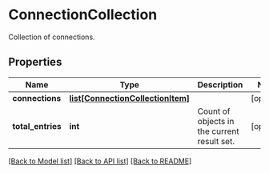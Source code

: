 # ConnectionCollection

Collection of connections.
## Properties
Name | Type | Description | Notes
------------ | ------------- | ------------- | -------------
**connections** | [**list[ConnectionCollectionItem]**](ConnectionCollectionItem.md) |  | [optional] 
**total_entries** | **int** | Count of objects in the current result set. | [optional] 

[[Back to Model list]](../README.md#documentation-for-models) [[Back to API list]](../README.md#documentation-for-api-endpoints) [[Back to README]](../README.md)


